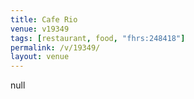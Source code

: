 ```yaml
---
title: Cafe Rio
venue: v19349
tags: [restaurant, food, "fhrs:248418"]
permalink: /v/19349/
layout: venue
---
```

null
